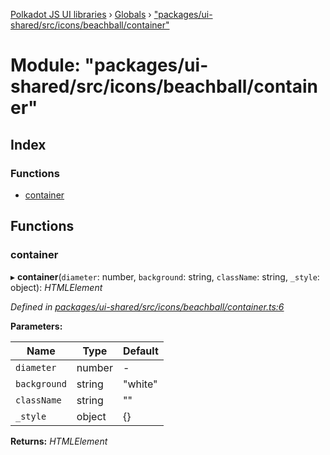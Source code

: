 [Polkadot JS UI libraries](../README.md) › [Globals](../globals.md) › ["packages/ui-shared/src/icons/beachball/container"](_packages_ui_shared_src_icons_beachball_container_.md)

# Module: "packages/ui-shared/src/icons/beachball/container"

## Index

### Functions

* [container](_packages_ui_shared_src_icons_beachball_container_.md#container)

## Functions

###  container

▸ **container**(`diameter`: number, `background`: string, `className`: string, `_style`: object): *HTMLElement*

*Defined in [packages/ui-shared/src/icons/beachball/container.ts:6](https://github.com/polkadot-js/ui/blob/5001dea/packages/ui-shared/src/icons/beachball/container.ts#L6)*

**Parameters:**

Name | Type | Default |
------ | ------ | ------ |
`diameter` | number | - |
`background` | string | "white" |
`className` | string | "" |
`_style` | object | {} |

**Returns:** *HTMLElement*
